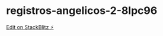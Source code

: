 # registros-angelicos-2-8lpc96

[Edit on StackBlitz ⚡️](https://stackblitz.com/edit/registros-angelicos-2-8lpc96)